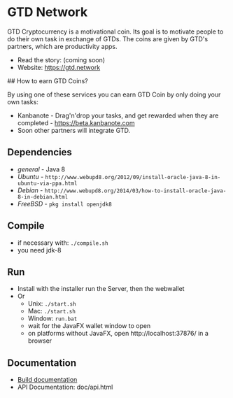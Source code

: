 # GTD Network
GTD Cryptocurrency is a motivational coin. Its goal is to motivate people to do their own task in exchange of GTDs. The coins are given by GTD's partners, which are productivity apps.

- Read the story: (coming soon)
- Website: https://gtd.network

## How to earn GTD Coins?

By using one of these services you can earn GTD Coin by only doing your own tasks:
- Kanbanote - Drag'n'drop your tasks, and get rewarded when they are completed - https://beta.kanbanote.com
- Soon other partners will integrate GTD.

## Dependencies
- *general* - Java 8
- *Ubuntu* - `http://www.webupd8.org/2012/09/install-oracle-java-8-in-ubuntu-via-ppa.html`
- *Debian* - `http://www.webupd8.org/2014/03/how-to-install-oracle-java-8-in-debian.html`
- *FreeBSD* - `pkg install openjdk8`

## Compile
- if necessary with: `./compile.sh`
- you need jdk-8

## Run
- Install with the installer run the Server, then the webwallet
- Or
  - Unix: `./start.sh`
  - Mac: `./start.sh`  
  - Window: `run.bat`
  - wait for the JavaFX wallet window to open
  - on platforms without JavaFX, open http://localhost:37876/ in a browser

## Documentation
- [Build documentation](installer/build-readme.txt)
- API Documentation: doc/api.html
